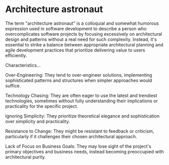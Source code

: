 # Architecture astronaut

The term "architecture astronaut" is a colloquial and somewhat humorous expression used in software development to describe a person who overcomplicates software projects by focusing excessively on architectural design and patterns without a real need for such complexity. Instead, it's essential to strike a balance between appropriate architectural planning and agile development practices that prioritize delivering value to users efficiently.

Characteristics…

Over-Engineering: They tend to over-engineer solutions, implementing sophisticated patterns and structures when simpler approaches would suffice.

Technology Chasing: They are often eager to use the latest and trendiest technologies, sometimes without fully understanding their implications or practicality for the specific project.

Ignoring Simplicity: They prioritize theoretical elegance and sophistication over simplicity and practicality.

Resistance to Change: They might be resistant to feedback or criticism, particularly if it challenges their chosen architectural approach.

Lack of Focus on Business Goals: They may lose sight of the project's primary objectives and business needs, instead becoming preoccupied with architectural purity.
